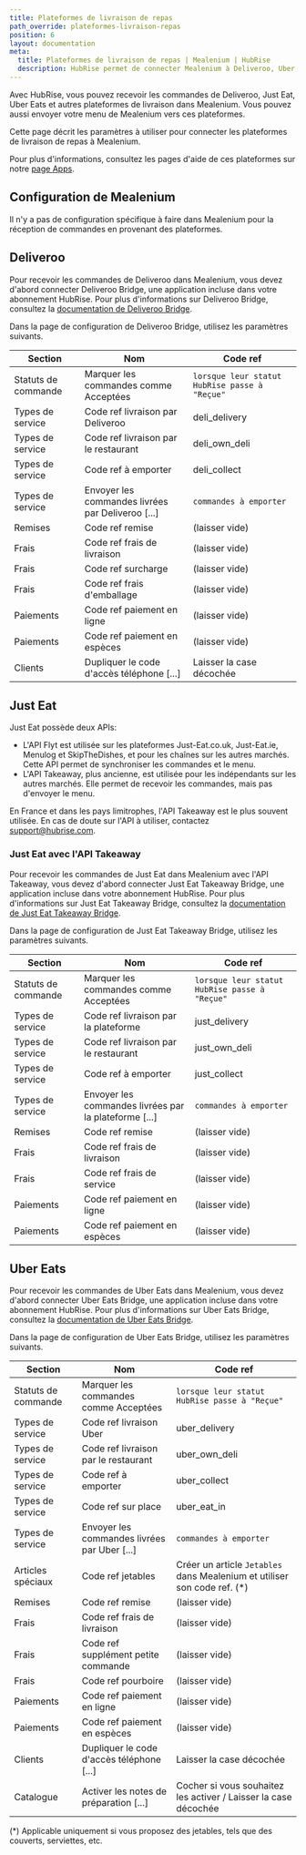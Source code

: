 ```yaml
---
title: Plateformes de livraison de repas
path_override: plateformes-livraison-repas
position: 6
layout: documentation
meta:
  title: Plateformes de livraison de repas | Mealenium | HubRise
  description: HubRise permet de connecter Mealenium à Deliveroo, Uber Eats, Just Eat, et autres plateformes. Paramètres à utiliser pour configurer la connexion de ces plateformes.
---
```


Avec HubRise, vous pouvez recevoir les commandes de Deliveroo, Just Eat, Uber Eats et autres plateformes de livraison dans Mealenium. Vous pouvez aussi envoyer votre menu de Mealenium vers ces plateformes.

Cette page décrit les paramètres à utiliser pour connecter les plateformes de livraison de repas à Mealenium.

Pour plus d'informations, consultez les pages d'aide de ces plateformes sur notre [page Apps](/apps#food-ordering-platforms).

## Configuration de Mealenium

Il n'y a pas de configuration spécifique à faire dans Mealenium pour la réception de commandes en provenant des plateformes.

## Deliveroo

Pour recevoir les commandes de Deliveroo dans Mealenium, vous devez d'abord connecter Deliveroo Bridge, une application incluse dans votre abonnement HubRise. Pour plus d'informations sur Deliveroo Bridge, consultez la [documentation de Deliveroo Bridge](/apps/deliveroo/overview).

Dans la page de configuration de Deliveroo Bridge, utilisez les paramètres suivants.

| Section             | Nom                                               | Code ref                                     |
| ------------------- | ------------------------------------------------- |----------------------------------------------|
| Statuts de commande | Marquer les commandes comme Acceptées             | `lorsque leur statut HubRise passe à "Reçue"` |
| Types de service    | Code ref livraison par Deliveroo                  | deli_delivery                                |
| Types de service    | Code ref livraison par le restaurant              | deli_own_deli                                |
| Types de service    | Code ref à emporter                               | deli_collect                                 |
| Types de service    | Envoyer les commandes livrées par Deliveroo [...] | `commandes à emporter`                       |
| Remises             | Code ref remise                                   | (laisser vide)                               |
| Frais               | Code ref frais de livraison                       | (laisser vide)                               |
| Frais               | Code ref surcharge                                | (laisser vide)                               |
| Frais               | Code ref frais d'emballage                        | (laisser vide)                               |
| Paiements           | Code ref paiement en ligne                        | (laisser vide)                               |
| Paiements           | Code ref paiement en espèces                      | (laisser vide)                               |
| Clients             | Dupliquer le code d'accès téléphone [...]         | Laisser la case décochée                     |

## Just Eat

Just Eat possède deux APIs:

- L'API Flyt est utilisée sur les plateformes Just-Eat.co.uk, Just-Eat.ie, Menulog et SkipTheDishes, et pour les chaînes sur les autres marchés. Cette API permet de synchroniser les commandes et le menu.
- L'API Takeaway, plus ancienne, est utilisée pour les indépendants sur les autres marchés. Elle permet de recevoir les commandes, mais pas d'envoyer le menu.

En France et dans les pays limitrophes, l'API Takeaway est le plus souvent utilisée.
En cas de doute sur l'API à utiliser, contactez support@hubrise.com.

### Just Eat avec l'API Takeaway

Pour recevoir les commandes de Just Eat dans Mealenium avec l'API Takeaway, vous devez d'abord connecter Just Eat Takeaway Bridge, une application incluse dans votre abonnement HubRise. Pour plus d'informations sur Just Eat Takeaway Bridge, consultez la [documentation de Just Eat Takeaway Bridge](/apps/just-eat-takeaway/overview).

Dans la page de configuration de Just Eat Takeaway Bridge, utilisez les paramètres suivants.

| Section             | Nom                                                   | Code ref                                      |
| ------------------- | ----------------------------------------------------- |-----------------------------------------------|
| Statuts de commande | Marquer les commandes comme Acceptées                 | `lorsque leur statut HubRise passe à "Reçue"` |
| Types de service    | Code ref livraison par la plateforme                  | just_delivery                                 |
| Types de service    | Code ref livraison par le restaurant                  | just_own_deli                                 |
| Types de service    | Code ref à emporter                                   | just_collect                                  |
| Types de service    | Envoyer les commandes livrées par la plateforme [...] | `commandes à emporter`                        |
| Remises             | Code ref remise                                       | (laisser vide)                                |
| Frais               | Code ref frais de livraison                           | (laisser vide)                                |
| Frais               | Code ref frais de service                             | (laisser vide)                                |
| Paiements           | Code ref paiement en ligne                            | (laisser vide)                                |
| Paiements           | Code ref paiement en espèces                          | (laisser vide)                                |

## Uber Eats

Pour recevoir les commandes de Uber Eats dans Mealenium, vous devez d'abord connecter Uber Eats Bridge, une application incluse dans votre abonnement HubRise. Pour plus d'informations sur Uber Eats Bridge, consultez la [documentation de Uber Eats Bridge](/apps/uber-eats/overview).

Dans la page de configuration de Uber Eats Bridge, utilisez les paramètres suivants.

| Section             | Nom                                          | Code ref                                                                  |
| ------------------- | -------------------------------------------- |---------------------------------------------------------------------------|
| Statuts de commande | Marquer les commandes comme Acceptées        | `lorsque leur statut HubRise passe à "Reçue"`                             |
| Types de service    | Code ref livraison Uber                      | uber_delivery                                                             |
| Types de service    | Code ref livraison par le restaurant         | uber_own_deli                                                             |
| Types de service    | Code ref à emporter                          | uber_collect                                                              |
| Types de service    | Code ref sur place                           | uber_eat_in                                                               |
| Types de service    | Envoyer les commandes livrées par Uber [...] | `commandes à emporter`                                                    |
| Articles spéciaux   | Code ref jetables                            | Créer un article `Jetables` dans Mealenium et utiliser son code ref. (\*) |
| Remises             | Code ref remise                              | (laisser vide)                                                            |
| Frais               | Code ref frais de livraison                  | (laisser vide)                                                            |
| Frais               | Code ref supplément petite commande          | (laisser vide)                                                            |
| Frais               | Code ref pourboire                           | (laisser vide)                                                            |
| Paiements           | Code ref paiement en ligne                   | (laisser vide)                                                            |
| Paiements           | Code ref paiement en espèces                 | (laisser vide)                                                            |
| Clients             | Dupliquer le code d'accès téléphone [...]    | Laisser la case décochée                                                  |
| Catalogue           | Activer les notes de préparation [...]       | Cocher si vous souhaitez les activer / Laisser la case décochée           |

(\*) Applicable uniquement si vous proposez des jetables, tels que des couverts, serviettes, etc.